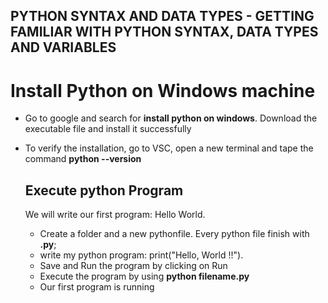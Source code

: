 
  ## PYTHON SYNTAX AND DATA TYPES - GETTING FAMILIAR WITH PYTHON SYNTAX, DATA TYPES AND VARIABLES

# Install Python on Windows machine
- Go to google and search for **install python on windows**. Download the executable file and install it successfully
- To verify the installation, go to VSC, open a new terminal and tape the command **python --version**

  ## Execute python Program

  We will write our first program: Hello World.
  - Create a folder and a new pythonfile. Every python file finish with **.py**;
  - write my python program: print("Hello, World !!"). 
  - Save and Run the program by clicking on Run
  - Execute the program by using **python filename.py**
  - Our first program is running

  

  



